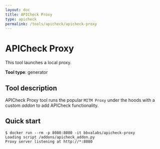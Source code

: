 ```yaml
---
layout: doc
title: APICheck Proxy
type: apicheck
permalink: /tools/apicheck/apicheck-proxy
---
```


# APICheck Proxy

This tool launches a local proxy.

**Tool type**: generator

## Tool description

APICheck Proxy tool runs the popular `MITM Proxy` under the hoods with a custom
*addon* to add APICheck functionality.

## Quick start

```console
$ docker run --rm -p 8080:8080 -it bbvalabs/apicheck-proxy
Loading script /addons/apicheck_addon.py
Proxy server listening at http://*:8080
```
